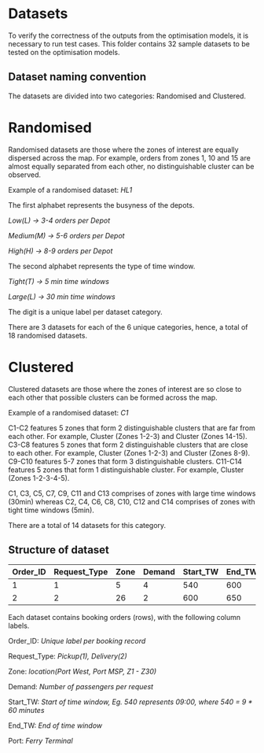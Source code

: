 # Datasets

To verify the correctness of the outputs from the optimisation models, it is necessary to run test cases. This folder contains 32 sample datasets to be tested on the optimisation models.

## Dataset naming convention

The datasets are divided into two categories: Randomised and Clustered.

# Randomised
Randomised datasets are those where the zones of interest are equally dispersed across the map. 
For example, orders from zones 1, 10 and 15 are almost equally separated from each other, no distinguishable cluster can be observed.

Example of a randomised dataset: *HL1*

The first alphabet represents the busyness of the depots.

*Low(L) -> 3-4 orders per Depot*

*Medium(M) -> 5-6 orders per Depot*

*High(H) -> 8-9 orders per Depot*

The second alphabet represents the type of time window.

*Tight(T) -> 5 min time windows*

*Large(L) -> 30 min time windows*

The digit is a unique label per dataset category.

There are 3 datasets for each of the 6 unique categories, hence, a total of 18 randomised datasets.

# Clustered
Clustered datasets are those where the zones of interest are so close to each other that possible clusters can be formed across the map. 

Example of a randomised dataset: *C1*

C1-C2 features 5 zones that form 2 distinguishable clusters that are far from each other. For example, Cluster (Zones 1-2-3) and Cluster (Zones 14-15).
C3-C8 features 5 zones that form 2 distinguishable clusters that are close to each other. For example, Cluster (Zones 1-2-3) and Cluster (Zones 8-9).
C9-C10 features 5-7 zones that form 3 distinguishable clusters.
C11-C14 features 5 zones that form 1 distinguishable cluster. For example, Cluster (Zones 1-2-3-4-5).

C1, C3, C5, C7, C9, C11 and C13 comprises of zones with large time windows (30min) whereas
C2, C4, C6, C8, C10, C12 and C14 comprises of zones with tight time windows (5min).

There are a total of 14 datasets for this category.

## Structure of dataset

| Order_ID  | Request_Type | Zone | Demand | Start_TW | End_TW | Port |
| --------- | ------------ |----- | ------ |--------- | ------ | ---- |
| 1  | 1 | 5 | 4 | 540  | 600  | West|
| 2  | 2  | 26 | 2 | 600  | 650  | MSP |

Each dataset contains booking orders (rows), with the following column labels.

Order_ID: *Unique label per booking record*

Request_Type: *Pickup(1), Delivery(2)*

Zone: *location(Port West, Port MSP, Z1 - Z30)*

Demand: *Number of passengers per request*

Start_TW: *Start of time window, Eg. 540 represents 09:00, where 540 = 9 * 60 minutes*

End_TW: *End of time window*

Port: *Ferry Terminal*

